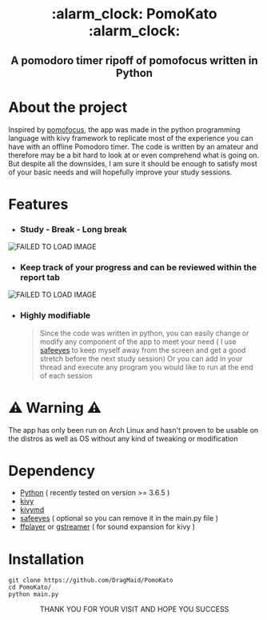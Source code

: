 
<h1  align="center">
   :alarm_clock:  PomoKato :alarm_clock: 
   
</h1>
<h2 align="center"> A pomodoro timer ripoff of pomofocus written in Python </h2>

# About the project
Inspired by [pomofocus](https://pomofocus.io/), the app was made in the python programming language with kivy framework to replicate most of the experience you can have with an offline Pomodoro timer.  The code is written by an amateur and therefore may be a bit hard to look at or even comprehend what is going on. But despite all the downsides, I am sure it should be enough to satisfy most of your basic needs and will hopefully improve your study sessions. 

# Features
- ### Study -  Break - Long break
![FAILED TO LOAD IMAGE](https://i.imgur.com/kzwJyE7.png)
- ### Keep track of your progress and can be reviewed within the report tab
![FAILED TO LOAD IMAGE](https://i.imgur.com/G0jjk46.png)
- ### Highly modifiable
  > Since the code was written in python, you can easily change or modify any component of the app to meet your need ( I use [safeeyes](https://github.com/slgobinath/SafeEyes) to keep myself away from the screen and get a good stretch before the next study session)
  > Or you can add in your thread and execute any program you would like to run at the end of each session
# :warning: Warning :warning:
The app has only been run on Arch Linux and hasn't proven to be usable on the distros as well as OS without any kind of tweaking or modification
# Dependency
- [Python](https://www.python.org/) ( recently tested on version >= 3.6.5 )
- [kivy](https://kivy.org/#home)
- [kivymd](https://kivymd.readthedocs.io/en/latest/)
- [safeeyes](https://github.com/slgobinath/SafeEyes) ( optional so you can remove it in the main.py file )
- [ffplayer](https://github.com/rockcarry/ffplayer) or [gstreamer](https://gstreamer.freedesktop.org/) ( for sound expansion for kivy )
# Installation
```
git clone https://github.com/DragMaid/PomoKato
cd PomoKato/
python main.py
```

<p  align="center">
    THANK YOU FOR YOUR VISIT AND HOPE YOU SUCCESS
</p>
